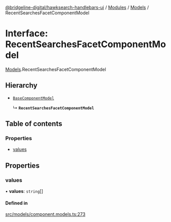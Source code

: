 [@bridgeline-digital/hawksearch-handlebars-ui](../README.md) / [Modules](../modules.md) / [Models](../modules/Models.md) / RecentSearchesFacetComponentModel

# Interface: RecentSearchesFacetComponentModel

[Models](../modules/Models.md).RecentSearchesFacetComponentModel

## Hierarchy

- [`BaseComponentModel`](Models.BaseComponentModel.md)

  ↳ **`RecentSearchesFacetComponentModel`**

## Table of contents

### Properties

- [values](Models.RecentSearchesFacetComponentModel.md#values)

## Properties

### values

• **values**: `string`[]

#### Defined in

[src/models/component.models.ts:273](https://bitbucket.org/bridgelinedigital/frontend-handlebars-ui/src/db3ebfe/src/models/component.models.ts#lines-273)

